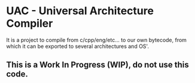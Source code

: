 # UAC - Universal Architecture Compiler

It is a project to compile from c/cpp/eng/etc... to our own bytecode, from which it can be exported to several architectures and OS'.

## This is a Work In Progress (WIP), do not use this code.
